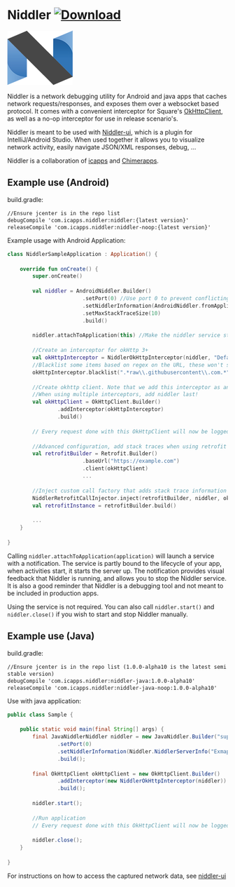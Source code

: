 # Niddler [![Download](https://api.bintray.com/packages/nicolaverbeeck/maven/niddler/images/download.svg)](https://bintray.com/nicolaverbeeck/maven/niddler/_latestVersion)

![Logo](niddler_logo.png)

Niddler is a network debugging utility for Android and java apps that caches network requests/responses, and exposes them over a websocket based protocol. It comes with a convenient interceptor for Square's [OkHttpClient](http://square.github.io/okhttp/), as well as a no-op interceptor for use in release scenario's.

Niddler is meant to be used with [Niddler-ui](https://github.com/Chimerapps/niddler-ui), which is a plugin for IntelliJ/Android Studio. When used together it allows you to visualize network activity, easily navigate JSON/XML responses, debug, ...

Niddler is a collaboration of [icapps](http://www.icapps.com) and [Chimerapps](http://www.chimerapps.com/).

## Example use (Android)
build.gradle:
```
//Ensure jcenter is in the repo list
debugCompile 'com.icapps.niddler:niddler:{latest version}'
releaseCompile 'com.icapps.niddler:niddler-noop:{latest version}'
```

Example usage with Android Application:
```kotlin
class NiddlerSampleApplication : Application() {

	override fun onCreate() {
        super.onCreate()

		val niddler = AndroidNiddler.Builder()
                        .setPort(0) //Use port 0 to prevent conflicting ports, auto-discovery will find it anyway!
                        .setNiddlerInformation(AndroidNiddler.fromApplication(this))
                        .setMaxStackTraceSize(10)
                        .build()

		niddler.attachToApplication(this) //Make the niddler service start whenever an activity starts

		//Create an interceptor for okHttp 3+
        val okHttpInterceptor = NiddlerOkHttpInterceptor(niddler, "Default")
        //Blacklist some items based on regex on the URL, these won't show up in niddler
        okHttpInterceptor.blacklist(".*raw\\.githubusercontent\\.com.*")

        //Create okhttp client. Note that we add this interceptor as an application layer interceptor, this ensures we see 'unpacked' responses
        //When using multiple interceptors, add niddler last!
        val okHttpClient = OkHttpClient.Builder()
                .addInterceptor(okHttpInterceptor)
                .build()

		// Every request done with this OkHttpClient will now be logged with Niddler

		//Advanced configuration, add stack traces when using retrofit
		val retrofitBuilder = Retrofit.Builder()
                        .baseUrl("https://example.com")
                        .client(okHttpClient)
                        ...

        //Inject custom call factory that adds stack trace information to retrofit
        NiddlerRetrofitCallInjector.inject(retrofitBuilder, niddler, okHttpClient)
        val retrofitInstance = retrofitBuilder.build()

        ...
	}

}
```

Calling `niddler.attachToApplication(application)` will launch a service with a notification. The service is partly bound to the lifecycle of your app, when activities start, it starts the server up. The notification provides visual feedback that Niddler is running, and allows you to stop the Niddler service. It is also a good reminder that Niddler is a debugging tool and not meant to be included in production apps.

Using the service is not required. You can also call `niddler.start()` and `niddler.close()` if you wish to start and stop Niddler manually.

## Example use (Java)
build.gradle:
```
//Ensure jcenter is in the repo list (1.0.0-alpha10 is the latest semi stable version)
debugCompile 'com.icapps.niddler:niddler-java:1.0.0-alpha10'
releaseCompile 'com.icapps.niddler:niddler-java-noop:1.0.0-alpha10'
```

Use with java application:
```java
public class Sample {

	public static void main(final String[] args) {
		final JavaNiddlerNiddler niddler = new JavaNiddler.Builder("superSecretPassword")
				.setPort(0)
				.setNiddlerInformation(Niddler.NiddlerServerInfo("Exmaple", "Example description"))
				.build();

		final OkHttpClient okHttpClient = new OkHttpClient.Builder()
				.addInterceptor(new NiddlerOkHttpInterceptor(niddler))
				.build();

        niddler.start();
        
        //Run application
		// Every request done with this OkHttpClient will now be logged with Niddler
		
		niddler.close();
	}

}
```

For instructions on how to access the captured network data, see [niddler-ui](https://github.com/Chimerapps/niddler-ui)

